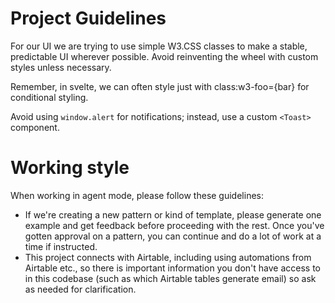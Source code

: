# Project Guidelines

For our UI we are trying to use simple W3.CSS classes to make a stable, predictable UI wherever possible. Avoid reinventing the wheel with custom styles unless necessary.

Remember, in svelte, we can often style just with class:w3-foo={bar} for conditional styling.

Avoid using `window.alert` for notifications; instead, use a custom `<Toast>` component.

# Working style

When working in agent mode, please follow these guidelines:

- If we're creating a new pattern or kind of template, please generate one example and get feedback before proceeding with the rest. Once you've gotten approval on a pattern, you can continue and do a lot of work at a time if instructed.
- This project connects with Airtable, including using automations from Airtable etc., so there is important information you don't have access to in this codebase (such as which Airtable tables generate email) so ask as needed for clarification.
